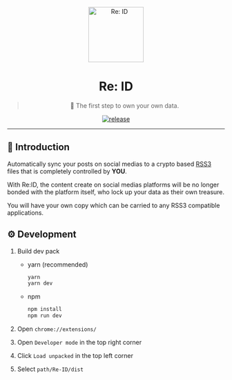 <p align='center'>
    <img src="https://user-images.githubusercontent.com/20502130/123838677-d33b2300-d93e-11eb-9e1b-f4172c7c51f6.png" alt="Re: ID" width="128" />
</p>
<h1  align='center'>Re: ID</h1>

<span align='center'>

> 🐋 The first step to own your own data.

[![release](https://img.shields.io/github/v/release/NaturalSelectionLabs/Re-ID?color=%235d66f5&style=for-the-badge)](https://github.com/NaturalSelectionLabs/Re-ID/releases)

<!-- [![chrome web store](https://img.shields.io/chrome-web-store/v/hcioafpcjhamfeiegnnahpjnmnlilkil?color=%23f55d66&style=for-the-badge)]() -->

</span>

---

## 🍭 Introduction

Automatically sync your posts on social medias to a crypto based [RSS3](https://github.com/NaturalSelectionLabs/RSS3) files that is completely controlled by **YOU**.

With Re:ID, the content create on social medias platforms will be no longer bonded with the platform itself, who lock up your data as their own treasure.

You will have your own copy which can be carried to any RSS3 compatible applications.

## ⚙ Development

1. Build dev pack

    - yarn (recommended)

        ```bash
        yarn
        yarn dev
        ```

    - npm
        ```bash
        npm install
        npm run dev
        ```

2. Open `chrome://extensions/`

3. Open `Developer mode` in the top right corner

4. Click `Load unpacked` in the top left corner

5. Select `path/Re-ID/dist`
